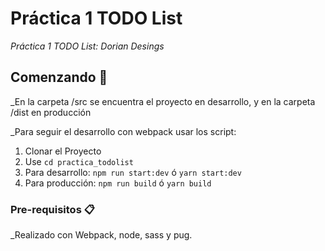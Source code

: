 # Práctica 1 TODO List

_Práctica 1 TODO List: Dorian Desings_

## Comenzando 🚀

_En la carpeta /src se encuentra el proyecto en desarrollo, y en la carpeta /dist en producción

_Para seguir el desarrollo con webpack usar los script:
1. Clonar el Proyecto
2. Use ``cd practica_todolist``
4. Para desarrollo: ``npm run start:dev`` ó ``yarn start:dev``
5. Para producción: ``npm run build`` ó ``yarn build``


### Pre-requisitos 📋

_Realizado con Webpack, node, sass y pug.
```


